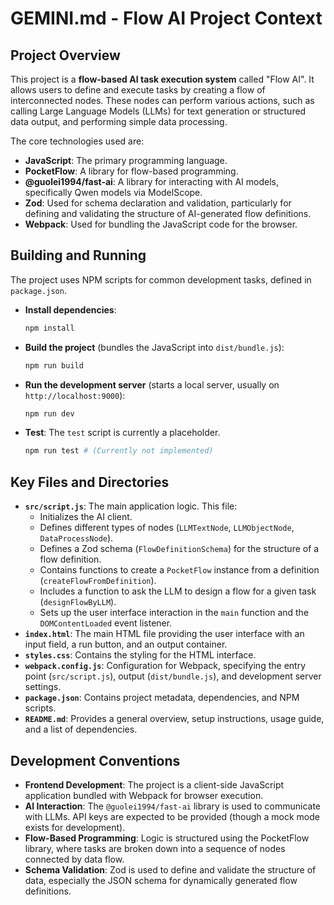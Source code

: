 # GEMINI.md - Flow AI Project Context

## Project Overview

This project is a **flow-based AI task execution system** called "Flow AI". It allows users to define and execute tasks by creating a flow of interconnected nodes. These nodes can perform various actions, such as calling Large Language Models (LLMs) for text generation or structured data output, and performing simple data processing.

The core technologies used are:
- **JavaScript**: The primary programming language.
- **PocketFlow**: A library for flow-based programming.
- **@guolei1994/fast-ai**: A library for interacting with AI models, specifically Qwen models via ModelScope.
- **Zod**: Used for schema declaration and validation, particularly for defining and validating the structure of AI-generated flow definitions.
- **Webpack**: Used for bundling the JavaScript code for the browser.

## Building and Running

The project uses NPM scripts for common development tasks, defined in `package.json`.

- **Install dependencies**:
  ```bash
  npm install
  ```
- **Build the project** (bundles the JavaScript into `dist/bundle.js`):
  ```bash
  npm run build
  ```
- **Run the development server** (starts a local server, usually on `http://localhost:9000`):
  ```bash
  npm run dev
  ```
- **Test**: The `test` script is currently a placeholder.
  ```bash
  npm run test # (Currently not implemented)
  ```

## Key Files and Directories

- **`src/script.js`**: The main application logic. This file:
  - Initializes the AI client.
  - Defines different types of nodes (`LLMTextNode`, `LLMObjectNode`, `DataProcessNode`).
  - Defines a Zod schema (`FlowDefinitionSchema`) for the structure of a flow definition.
  - Contains functions to create a `PocketFlow` instance from a definition (`createFlowFromDefinition`).
  - Includes a function to ask the LLM to design a flow for a given task (`designFlowByLLM`).
  - Sets up the user interface interaction in the `main` function and the `DOMContentLoaded` event listener.
- **`index.html`**: The main HTML file providing the user interface with an input field, a run button, and an output container.
- **`styles.css`**: Contains the styling for the HTML interface.
- **`webpack.config.js`**: Configuration for Webpack, specifying the entry point (`src/script.js`), output (`dist/bundle.js`), and development server settings.
- **`package.json`**: Contains project metadata, dependencies, and NPM scripts.
- **`README.md`**: Provides a general overview, setup instructions, usage guide, and a list of dependencies.

## Development Conventions

- **Frontend Development**: The project is a client-side JavaScript application bundled with Webpack for browser execution.
- **AI Interaction**: The `@guolei1994/fast-ai` library is used to communicate with LLMs. API keys are expected to be provided (though a mock mode exists for development).
- **Flow-Based Programming**: Logic is structured using the PocketFlow library, where tasks are broken down into a sequence of nodes connected by data flow.
- **Schema Validation**: Zod is used to define and validate the structure of data, especially the JSON schema for dynamically generated flow definitions.